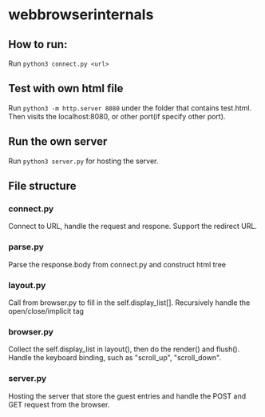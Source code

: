 # webbrowserinternals
## How to run:
Run `python3 connect.py <url>`

## Test with own html file
Run `python3 -m http.server 8080` under the folder that contains test.html. Then visits the localhost:8080, or other port(if specify other port).

## Run the own server
Run `python3 server.py` for hosting the server.

## File structure
### connect.py
Connect to URL, handle the request and respone. Support the redirect URL.

### parse.py
Parse the response.body from connect.py and construct html tree

### layout.py
Call from browser.py to fill in the self.display_list[]. Recursively handle the open/close/implicit tag

### browser.py
Collect the self.display_list in layout(), then do the render() and flush(). Handle the keyboard binding, such as "scroll_up", "scroll_down".

### server.py
Hosting the server that store the guest entries and handle the POST and GET request from the browser.